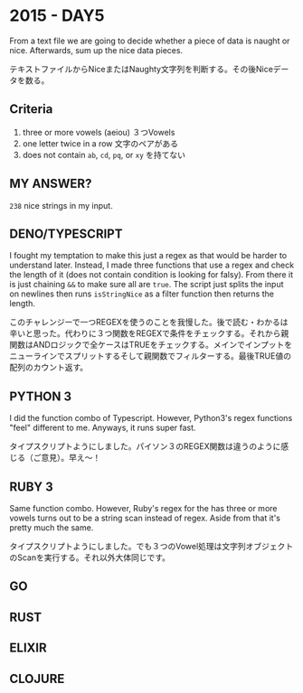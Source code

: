 # 2015 - DAY5

From a text file we are going to decide whether a piece of data is naught or nice. Afterwards, sum up the nice data pieces.

テキストファイルからNiceまたはNaughty文字列を判断する。その後Niceデータを数る。

## Criteria

1. three or more vowels (aeiou) ３つVowels
2. one letter twice in a row 文字のペアがある
3. does not contain `ab`, `cd`, `pq`, or `xy` を持てない

## MY ANSWER?

`238` nice strings in my input.

## DENO/TYPESCRIPT

I fought my temptation to make this just a regex as that would be harder to understand later. Instead, I made three functions that use a regex and check the length of it (does not contain condition is looking for falsy). From there it is just chaining `&&` to make sure all are `true`. The script just splits the input on newlines then runs `isStringNice` as a filter function then returns the length.

このチャレンジーで一つREGEXを使うのことを我慢した。後で読む・わかるは辛いと思った。代わりに３つ関数をREGEXで条件をチェックする。それから親関数はANDロジックで全ケースはTRUEをチェックする。メインでインプットをニューラインでスプリットするそして親関数でフィルターする。最後TRUE値の配列のカウント返す。

## PYTHON 3

I did the function combo of Typescript. However, Python3's regex functions "feel" different to me. Anyways, it runs super fast.

タイプスクリプトようにしました。パイソン３のREGEX関数は違うのように感じる（ご意見）。早え〜！

## RUBY 3

Same function combo. However, Ruby's regex for the has three or more vowels turns out to be a string scan instead of regex. Aside from that it's pretty much the same.

タイプスクリプトようにしました。でも３つのVowel処理は文字列オブジェクトのScanを実行する。それ以外大体同じです。

## GO


## RUST


## ELIXIR


## CLOJURE


